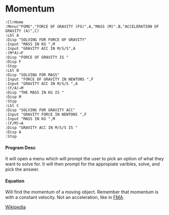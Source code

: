 # Momentum
```
:ClrHome
:Menu("FGMG","FORCE OF GRAVITY (FG)",A,"MASS (M)",B,"ACCELERATION OF GRAVITY (A)",C)
:Lbl A
:Disp "SOLVING FOR FORCE OF GRAVITY"
:Input "MASS IN KG ",M
:Input "GRAVITY ACC IN M/S/S",A
:(M*A)→F
:Disp "FORCE OF GRAVITY IS "
:Disp F
:Stop
:Lbl B
:Disp "SOLVING FOR MASS"
:Input "FORCE OF GRAVITY IN NEWTONS ",F
:Input "GRAVITY ACC IN M/S/S ",A
:(F/A)→M
:Disp "THE MASS IN KG IS "
:Disp M
:Stop
:Lbl C
:Disp "SOLVING FOR GRAVITY ACC"
:Input "GRAVITY FORCE IN NEWTONS ",F
:Input "MASS IN KG ",M
:(F/M)→A
:Disp "GRAVITY ACC IN M/S/S IS "
:Disp A
:Stop
```

#### Program Desc

It will open a menu which will prompt the user to pick an option of what they want to solve for. It will then prompt for the appropiate varibles, solve, and pick the answer.

#### Equation

Will find the momentum of a moving object. Remember that momentum is with a constant velocity. Not an acceleration, like in [FMA](FMA.md).

[Wikipedia](https://en.wikipedia.org/wiki/Momentum)
